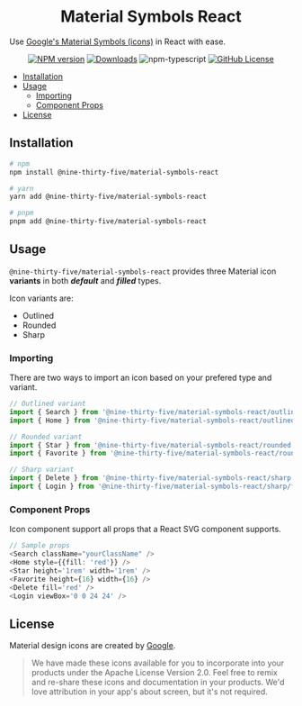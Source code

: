 <h1 align="center">Material Symbols React</h1>

Use [Google's Material Symbols (icons)](https://fonts.google.com/icons?icon.set=Material+Symbols) in React with ease.

<div align="center">

[![NPM version][npm-image]][npm-url]
[![Downloads][download-image]][npm-downloads]
![npm-typescript]
[![GitHub License](https://img.shields.io/badge/license-Apache--2.0-green)](./LICENSE)

</div>

- [Installation](#installation)
- [Usage](#usage)
  - [Importing](#importing)
  - [Component Props](#component-props)
- [License](#license)

## Installation

```sh
# npm
npm install @nine-thirty-five/material-symbols-react

# yarn
yarn add @nine-thirty-five/material-symbols-react

# pnpm
pnpm add @nine-thirty-five/material-symbols-react
```

## Usage

`@nine-thirty-five/material-symbols-react` provides three Material icon **variants** in both **_default_** and **_filled_** types.

Icon variants are:

- Outlined
- Rounded
- Sharp

### Importing

There are two ways to import an icon based on your prefered type and variant.

```ts
// Outlined variant
import { Search } from '@nine-thirty-five/material-symbols-react/outlined';
import { Home } from '@nine-thirty-five/material-symbols-react/outlined/filled';

// Rounded variant
import { Star } from '@nine-thirty-five/material-symbols-react/rounded';
import { Favorite } from '@nine-thirty-five/material-symbols-react/rounded/filled';

// Sharp variant
import { Delete } from '@nine-thirty-five/material-symbols-react/sharp';
import { Login } from '@nine-thirty-five/material-symbols-react/sharp/filled';
```

### Component Props

Icon component support all props that a React SVG component supports.

```ts
// Sample props
<Search className="yourClassName" />
<Home style={{fill: 'red'}} />
<Star height='1rem' width='1rem' />
<Favorite height={16} width={16} />
<Delete fill='red' />
<Login viewBox='0 0 24 24' />
```

## License

Material design icons are created by [Google](https://github.com/google/material-design-icons#license).

> We have made these icons available for you to incorporate into your products under the Apache License Version 2.0. Feel free to remix and re-share these icons and documentation in your products. We'd love attribution in your app's about screen, but it's not required.

[npm-url]: https://www.npmjs.com/package/@nine-thirty-five/material-symbols-react
[npm-image]: https://img.shields.io/npm/v/@nine-thirty-five/material-symbols-react
[download-image]: https://img.shields.io/npm/dm/@nine-thirty-five/material-symbols-react
[npm-downloads]: https://www.npmjs.com/package/@nine-thirty-five/material-symbols-react
[github-license]: https://img.shields.io/github/license/nine-thirty-five/material-symbols-react
[github-license-url]: https://github.com/nine-thirty-five/material-symbols-react/blob/master/LICENSE
[github-build]: https://github.com/nine-thirty-five/material-symbols-react/actions/workflows/publish.yml/badge.svg
[github-build-url]: https://github.com/nine-thirty-five/material-symbols-react/actions/workflows/publish.yml
[npm-typescript]: https://img.shields.io/npm/types/@nine-thirty-five/material-symbols-react
[license]: https://github.com/nine-thirty-five/material-symbols-react/blob/main/LICENSE
